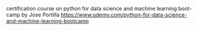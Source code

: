 certification course on python for data science and machine learning boot-camp by Jose Portilla
https://www.udemy.com/python-for-data-science-and-machine-learning-bootcamp
